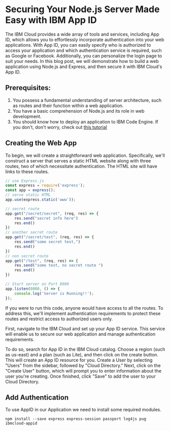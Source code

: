 # Securing Your Node.js Server Made Easy with IBM App ID
The IBM Cloud provides a wide array of tools and services, including App ID, which allows you to effortlessly incorporate authentication into your web applications. With App ID, you can easily specify who is authorized to access your application and which authentication service is required, such as Google or Facebook. Additionally, you can personalize the login page to suit your needs. In this blog post, we will demonstrate how to build a web application using Node.js and Express, and then secure it with IBM Cloud's App ID.

## Prerequisites:

1. You possess a fundamental understanding of server architecture, such as routes and their function within a web application.
2. You have a basic comprehension of Node.js and its role in web development.
3. You should know how to deploy an application to IBM Code Engine. If you don't, don't worry, check out [this tutorial]("")

## Creating the Web App
To begin, we will create a straightforward web application. Specifically, we'll construct a server that serves a static HTML website along with three routes, two of which necessitate authentication. The HTML site will have links to these routes.
```js
// use Express.js
const express = require('express'); 								
const app = express();
// serve static HTML
app.use(express.static('www'));

// secret route 
app.get("/secret/secret", (req, res) => {
    res.send("secret info here")
    res.end()
})
// another secret route
app.get("/secret/test", (req, res) => {
    res.send("some secret test,")
    res.end()
})
// non secret route 
app.get("/test", (req, res) => {
    res.send("some test, no secret route ")
    res.end()
})

// Start server on Port 8080
app.listen(8080, () => {
    console.log('Server is Running!!');
});
```

If you were to run this code, anyone would have access to all the routes. To address this, we'll implement authentication requirements to protect these routes and restrict access to authorized users only.

First, navigate to the IBM Cloud and set up your App ID service. This service will enable us to secure our web application and manage authentication requirements.

To do so, search for App ID in the IBM Cloud catalog. Choose a region (such as us-east) and a plan (such as Lite), and then click on the create button. This will create an App ID resource for you.
Create a User by selecting "Users" from the sidebar, followed by "Cloud Directory." Next, click on the "Create User" button, which will prompt you to enter information about the user you're creating. Once finished, click "Save" to add the user to your Cloud Directory.

## Add Authentication
To use AppID in our Application we need to install some required modules.
```
npm install --save express express-session passport log4js pug ibmcloud-appid
```